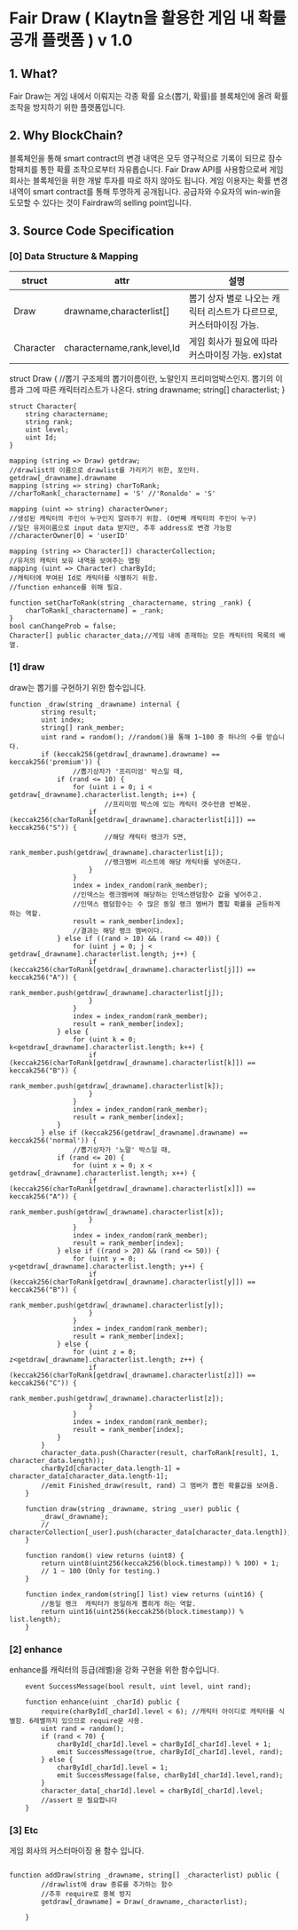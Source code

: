 # Fair Draw ( Klaytn을 활용한 게임 내 확률공개 플랫폼 ) v 1.0


## 1. What?
Fair Draw는 게임 내에서 이뤄지는 각종 확률 요소(뽑기, 확률)를 블록체인에 올려 확률 조작을 방지하기 위한 플랫폼입니다.

## 2. Why BlockChain?
블록체인을 통해 smart contract의 변경 내역은 모두 영구적으로 기록이 되므로 잠수함패치를 통한 확률 조작으로부터 자유롭습니다.
Fair Draw API를 사용함으로써 게임 회사는 블록체인을 위한 개발 투자를 따로 하지 않아도 됩니다.
게임 이용자는 확률 변경 내역이 smart contract를 통해 투명하게 공개됩니다.
공급자와 수요자의 win-win을 도모할 수 있다는 것이 Fairdraw의 selling point입니다.

## 3. Source Code Specification

### [0] Data Structure & Mapping


| struct | attr | 설명 |
| ---- | ---- | -------- |
| Draw | drawname,characterlist[] | 뽑기 상자 별로 나오는 캐릭터 리스트가 다르므로, 커스터마이징 가능. |
| Character | charactername,rank,level,Id | 게임 회사가 필요에 따라 커스마이징 가능. ex)stat |


struct Draw { //뽑기 구조체의 뽑기이름이란, 노말인지 프리미엄박스인지. 뽑기의 이름과 그에 따른 캐릭터리스트가 나온다.
        string drawname;
        string[] characterlist;
    }
    
    struct Character{
        string charactername;
        string rank;
        uint level;
        uint Id;
    }
    
    mapping (string => Draw) getdraw; 
    //drawlist의 이름으로 drawlist를 가리키기 위한, 포인터. getdraw[_drawname].drawname
    mapping (string => string) charToRank; 
    //charToRank[_charactername] = 'S' //'Ronaldo' = 'S'
    
    mapping (uint => string) characterOwner; 
    //생성된 캐릭터의 주인이 누구인지 알려주기 위함. (0번째 캐릭터의 주인이 누구)
    //일단 유저이름으로 input data 받지만, 추후 address로 변경 가능함 //characterOwner[0] = 'userID'
    
    mapping (string => Character[]) characterCollection; 
    //유저의 캐릭터 보유 내역을 보여주는 맵핑
    mapping (uint => Character) charById; 
    //캐릭터에 부여된 Id로 캐릭터를 식별하기 위함. 
    //function enhance를 위해 필요.

    function setCharToRank(string _charactername, string _rank) {
        charToRank[_charactername] = _rank;
    }
    bool canChangeProb = false;
    Character[] public character_data;//게임 내에 존재하는 모든 캐릭터의 목록의 배열.
    
    
   
   
### [1] draw


draw는 뽑기를 구현하기 위한 함수입니다.


```
function _draw(string _drawname) internal {
        string result; 
        uint index; 
        string[] rank_member; 
        uint rand = random(); //random()을 통해 1~100 중 하나의 수를 받습니다.  
        if (keccak256(getdraw[_drawname].drawname) == keccak256('premium')) { 
                //뽑기상자가 '프리미엄' 박스일 때,
            if (rand <= 10) {
                for (uint i = 0; i < getdraw[_drawname].characterlist.length; i++) { 
                        //프리미엄 박스에 있는 캐릭터 갯수만큼 반복문.
                    if (keccak256(charToRank[getdraw[_drawname].characterlist[i]]) == keccak256("S")) { 
                        //해당 캐릭터 랭크가 S면,
                        rank_member.push(getdraw[_drawname].characterlist[i]); 
                        //랭크멤버 리스트에 해당 캐릭터를 넣어준다.
                    }
                }
                index = index_random(rank_member); 
                //인덱스는 랭크멤버에 해당하는 인덱스랜덤함수 값을 넣어주고. 
                //인덱스 램덤함수는 수 많은 동일 랭크 멤버가 뽑힐 확률을 균등하게 하는 역할.
                result = rank_member[index]; 
                //결과는 해당 랭크 멤버이다. 
            } else if ((rand > 10) && (rand <= 40)) {
                for (uint j = 0; j < getdraw[_drawname].characterlist.length; j++) {
                    if (keccak256(charToRank[getdraw[_drawname].characterlist[j]]) == keccak256("A")) {
                        rank_member.push(getdraw[_drawname].characterlist[j]);
                    }
                }
                index = index_random(rank_member);
                result = rank_member[index];
            } else {
                for (uint k = 0; k<getdraw[_drawname].characterlist.length; k++) {
                    if (keccak256(charToRank[getdraw[_drawname].characterlist[k]]) == keccak256("B")) {
                        rank_member.push(getdraw[_drawname].characterlist[k]);
                    }
                }
                index = index_random(rank_member);
                result = rank_member[index];
            }
        } else if (keccak256(getdraw[_drawname].drawname) == keccak256('normal')) { 
                //뽑기상자가 '노말' 박스일 때,
            if (rand <= 20) { 
                for (uint x = 0; x < getdraw[_drawname].characterlist.length; x++) { 
                    if (keccak256(charToRank[getdraw[_drawname].characterlist[x]]) == keccak256("A")) { 
                        rank_member.push(getdraw[_drawname].characterlist[x]); 
                    }
                }
                index = index_random(rank_member); 
                result = rank_member[index]; 
            } else if ((rand > 20) && (rand <= 50)) {
                for (uint y = 0; y<getdraw[_drawname].characterlist.length; y++) {
                    if (keccak256(charToRank[getdraw[_drawname].characterlist[y]]) == keccak256("B")) {
                        rank_member.push(getdraw[_drawname].characterlist[y]);
                    }
                }
                index = index_random(rank_member);
                result = rank_member[index];
            } else {
                for (uint z = 0; z<getdraw[_drawname].characterlist.length; z++) {
                    if (keccak256(charToRank[getdraw[_drawname].characterlist[z]]) == keccak256("C")) {
                        rank_member.push(getdraw[_drawname].characterlist[z]);
                    }
                }
                index = index_random(rank_member);
                result = rank_member[index];
            }
        }
        character_data.push(Character(result, charToRank[result], 1, character_data.length));
        charById[character_data.length-1] = character_data[character_data.length-1];
        //emit Finished_draw(result, rand) 그 멤버가 뽑힌 확률값을 보여줌.
    }
    
    function draw(string _drawname, string _user) public {
        _draw(_drawname);
        // characterCollection[_user].push(character_data[character_data.length]);
    }
    
    function random() view returns (uint8) {
        return uint8(uint256(keccak256(block.timestamp)) % 100) + 1; 
        // 1 ~ 100 (Only for testing.)
    }
    
    function index_random(string[] list) view returns (uint16) { 
        //동일 랭크  캐릭터가 동일하게 뽑히게 하는 역할.
        return uint16(uint256(keccak256(block.timestamp)) % list.length);
    }

```

### [2] enhance


enhance를 캐릭터의 등급(레벨)을 강화 구현을 위한 함수입니다.


```
    event SuccessMessage(bool result, uint level, uint rand);
    
    function enhance(uint _charId) public { 
        require(charById[_charId].level < 6); //캐릭터 아이디로 캐릭터를 식별함. 6레벨까지 있으므로 require문 사용.
        uint rand = random();
        if (rand < 70) {
            charById[_charId].level = charById[_charId].level + 1;
            emit SuccessMessage(true, charById[_charId].level, rand);
        } else {
            charById[_charId].level = 1;
            emit SuccessMessage(false, charById[_charId].level,rand);
        }
        character_data[_charId].level = charById[_charId].level;
        //assert 문 필요합니다
    }
```

### [3] Etc


게임 회사의 커스터마이징 용 함수 입니다.

```

function addDraw(string _drawname, string[] _characterlist) public { 
        //drawlist에 draw 종류를 추가하는 함수
        //추후 require로 중복 방지
        getdraw[_drawname] = Draw(_drawname,_characterlist); 
        
    }
    
```
    
    
